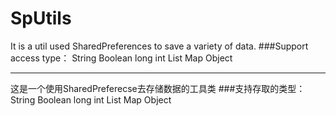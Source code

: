 # SpUtils
It is a util used SharedPreferences to save a variety of data.
###Support access type：
String
Boolean
long
int
List
Map
Object

------
这是一个使用SharedPreferecse去存储数据的工具类
###支持存取的类型：
String
Boolean
long
int
List
Map
Object

